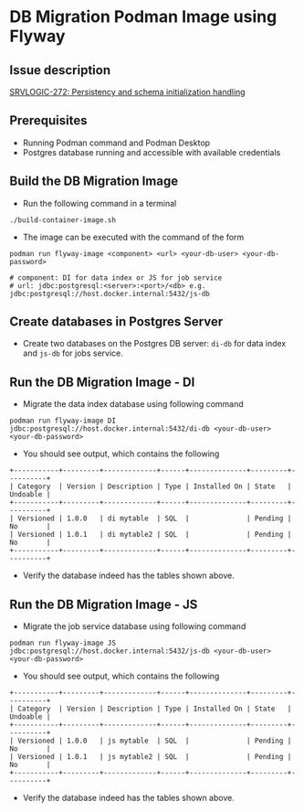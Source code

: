 # DB Migration Podman Image using Flyway

## Issue description
[SRVLOGIC-272: Persistency and schema initialization handling](https://issues.redhat.com/browse/SRVLOGIC-272)

## Prerequisites
* Running Podman command and Podman Desktop
* Postgres database running and accessible with available credentials

## Build the DB Migration Image
* Run the following command in a terminal
```shell
./build-container-image.sh
```
* The image can be executed with the command of the form
```shell
podman run flyway-image <component> <url> <your-db-user> <your-db-password>

# component: DI for data index or JS for job service
# url: jdbc:postgresql:<server>:<port>/<db> e.g. jdbc:postgresql://host.docker.internal:5432/js-db
```

## Create databases in Postgres Server
* Create two databases on the Postgres DB server: `di-db` for data index and `js-db` for jobs service.

## Run the DB Migration Image - DI
* Migrate the data index database using following command
```shell
podman run flyway-image DI jdbc:postgresql://host.docker.internal:5432/di-db <your-db-user> <your-db-password>
```
* You should see output, which contains the following
```text
+-----------+---------+-------------+------+--------------+---------+----------+
| Category  | Version | Description | Type | Installed On | State   | Undoable |
+-----------+---------+-------------+------+--------------+---------+----------+
| Versioned | 1.0.0   | di mytable  | SQL  |              | Pending | No       |
| Versioned | 1.0.1   | di mytable2 | SQL  |              | Pending | No       |
+-----------+---------+-------------+------+--------------+---------+----------+
```
* Verify the database indeed has the tables shown above.

## Run the DB Migration Image - JS
* Migrate the job service database using following command
```shell
podman run flyway-image JS jdbc:postgresql://host.docker.internal:5432/js-db <your-db-user> <your-db-password>
```
* You should see output, which contains the following
```text
+-----------+---------+-------------+------+--------------+---------+----------+
| Category  | Version | Description | Type | Installed On | State   | Undoable |
+-----------+---------+-------------+------+--------------+---------+----------+
| Versioned | 1.0.0   | js mytable  | SQL  |              | Pending | No       |
| Versioned | 1.0.1   | js mytable2 | SQL  |              | Pending | No       |
+-----------+---------+-------------+------+--------------+---------+----------+
```
* Verify the database indeed has the tables shown above.